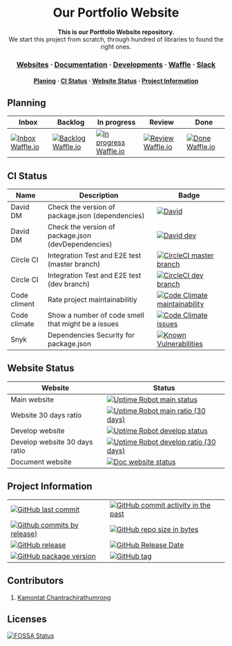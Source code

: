 <!-- Title -->
<h1 align="center">
  Our Portfolio Website
</h1>

<p align="center">
  <strong>This is our Portfolio Website repository.</strong><br>
  We start this project from scratch, through hundred of libraries to found the right ones.
</p>

<h3 align="center">
  <a href="https://kamontat.space">Websites</a>
  <span> · </span>
  <a href="https://kamontat.github.io/Portfolio/docs">Documentation</a>
  <span> · </span>
  <a href="https://kamontat.github.io/Portfolio/docs/development">Developments</a>
  <span> · </span>
  <a href="https://waffle.io/kamontat/Portfolio">Waffle</a>
  <span> · </span>
  <a href="https://kcnt.slack.com">Slack</a>
</h3>

<h4 align="center">
  <a href="#planning">Planing</a>
  <span> · </span>
  <a href="#ci-status">CI Status</a>
  <span> · </span>
  <a href="#website-status">Website Status</a>
  <span> · </span>
  <a href="#project-information">Project Information</a>
</h4>

## Planning

| Inbox                                           | Backlog                                             | In progress                                                 | Review                                            | Done                                          |
| ----------------------------------------------- | --------------------------------------------------- | ----------------------------------------------------------- | ------------------------------------------------- | --------------------------------------------- |
| [![Inbox Waffle.io][waffle inbox]][waffle link] | [![Backlog Waffle.io][waffle backlog]][waffle link] | [![In progress Waffle.io][waffle in progress]][waffle link] | [![Review Waffle.io][waffle review]][waffle link] | [![Done Waffle.io][waffle done]][waffle link] |

## CI Status

| Name         | Description                                         | Badge                                                                         |
| ------------ | --------------------------------------------------- | ----------------------------------------------------------------------------- |
| David DM     | Check the version of package.json (dependencies)    | [![David][david image]][david dependenies]                                    |
| David DM     | Check the version of package.json (devDependencies) | [![David dev][david dev image]][david devdependenies]                         |
| Circle CI    | Integration Test and E2E test (master branch)       | [![CircleCI master branch][circle ci image]][circle ci master]                |
| Circle CI    | Integration Test and E2E test (dev branch)          | [![CircleCI dev branch][circle ci dev image]][circle ci dev]                  |
| Code climent | Rate project maintainabilitiy                       | [![Code Climate maintainability][code climate maintainability]][code climate] |
| Code climate | Show a number of code smell that might be a issues  | [![Code Climate issues][code climate issues]][code climate]                   |
| Snyk         | Dependencies Security for package.json              | [![Known Vulnerabilities][snyk image]][snyk repo link]                        |

## Website Status

| Website                       | Status                                                                                |
| ----------------------------- | ------------------------------------------------------------------------------------- |
| Main website                  | [![Uptime Robot main status][website status]][portfolio website]                      |
| Website 30 days ratio         | [![Uptime Robot main ratio (30 days)][website ratio]][portfolio website]              |
| Develop website               | [![Uptime Robot develop status][test website status]][portfolio test website]         |
| Develop website 30 days ratio | [![Uptime Robot develop ratio (30 days)][test website ratio]][portfolio test website] |
| Document website              | [![Doc website status][doc website status]][portfolio doc website]                    |

## Project Information

|                                                                  |                                                                             |
| ---------------------------------------------------------------- | --------------------------------------------------------------------------- |
| [![GitHub last commit][github last commit]][repository]          | [![GitHub commit activity in the past][github commit activity]][repository] |
| [![Github commits by release)][github commit since]][repository] | [![GitHub repo size in bytes][github repo size]][repository]                |
| [![GitHub release][github release]][repository release]          | [![GitHub Release Date][github release date]][repository release]           |
| [![GitHub package version][package version]][repository]         | [![GitHub tag][github tag]][repository tags]                                |

## Contributors

1. [Kamontat Chantrachirathumrong][my github]

## Licenses

[![FOSSA Status][fossa status]][fossa link]

<!-- External link -->

[portfolio website]: https://kamontat.space
[portfolio test website]: https://dev.kamontat.space
[portfolio doc website]: https://kamontat.github.io/Portfolio/docs
[portfolio website alias]: https://kamontat.github.io/Portfolio
[waffle link]: https://waffle.io/kamontat/Portfolio
[david dependenies]: https://david-dm.org/kamontat/Portfolio
[david devdependenies]: https://david-dm.org/kamontat/Portfolio?type=dev
[circle ci master]: https://circleci.com/gh/kamontat/Portfolio
[circle ci dev]: https://circleci.com/gh/kamontat/Portfolio/tree/dev
[code climate]: https://codeclimate.com/github/kamontat/Portfolio
[snyk repo link]: https://snyk.io/test/github/kamontat/Portfolio
[my github]: https://github.com/kamontat
[repository]: https://github.com/kamontat/Portfolio
[repository release]: https://github.com/kamontat/Portfolio/releases
[repository tags]: https://github.com/kamontat/Portfolio/tags
[fossa link]: https://app.fossa.io/projects/git%2Bgithub.com%2Fkamontat%2FPortfolio?ref=badge_large

<!-- Image link -->

[website status]: https://img.shields.io/uptimerobot/status/m781574236-3dc4f2438bec1f4dd3ba983a.svg?style=flat-square&label=website
[website ratio]: https://img.shields.io/uptimerobot/ratio/m781574236-3dc4f2438bec1f4dd3ba983a.svg?style=flat-square&label=website%2030%20days
[test website status]: https://img.shields.io/uptimerobot/status/m781574551-a6fa71a95951a6d6e499c19d.svg?style=flat-square&label=dev.website
[test website ratio]: https://img.shields.io/uptimerobot/ratio/m781574551-a6fa71a95951a6d6e499c19d.svg?style=flat-square&label=dev.website%2030%20days
[doc website status]: https://img.shields.io/website-up-down-green-red/https/kamontat.github.io/Portfolio/docs.svg?label=docs&style=flat-square
[waffle inbox]: https://img.shields.io/waffle/label/kamontat/Portfolio/status%3A%20inbox.svg?style=flat-square
[waffle backlog]: https://img.shields.io/waffle/label/kamontat/Portfolio/status%3A%20backlog.svg?style=flat-square
[waffle in progress]: https://img.shields.io/waffle/label/kamontat/Portfolio/status%3A%20in%20progress.svg?style=flat-square
[waffle review]: https://img.shields.io/waffle/label/kamontat/Portfolio/status%3A%20review.svg?style=flat-square
[waffle done]: https://img.shields.io/waffle/label/kamontat/Portfolio/status%3A%20done.svg?style=flat-square
[david image]: https://img.shields.io/david/kamontat/Portfolio.svg?style=flat-square
[david dev image]: https://img.shields.io/david/dev/kamontat/Portfolio.svg?style=flat-square
[circle ci image]: https://img.shields.io/circleci/project/github/kamontat/Portfolio/master.svg?style=flat-square&label=testing
[circle ci dev image]: https://img.shields.io/circleci/project/github/kamontat/Portfolio/dev.svg?style=flat-square&label=testing%20dev
[code climate maintainability]: https://img.shields.io/codeclimate/maintainability/kamontat/Portfolio.svg?style=flat-square
[code climate issues]: https://img.shields.io/codeclimate/issues/kamontat/Portfolio.svg?style=flat-square
[snyk image]: https://snyk.io/test/github/kamontat/Portfolio/badge.svg?style=flat-square
[github last commit]: https://img.shields.io/github/last-commit/kamontat/Portfolio.svg?style=flat-square
[github commit activity]: https://img.shields.io/github/commit-activity/y/kamontat/Portfolio.svg?style=flat-square
[github commit since]: https://img.shields.io/github/commits-since/kamontat/Portfolio/latest.svg?style=flat-square
[github repo size]: https://img.shields.io/github/repo-size/kamontat/Portfolio.svg?style=flat-square
[github release]: https://img.shields.io/github/release/kamontat/Portfolio.svg?style=flat-square
[github release date]: https://img.shields.io/github/release-date/kamontat/Portfolio.svg?style=flat-square
[github tag]: https://img.shields.io/github/tag/kamontat/Portfolio.svg?style=flat-square
[package version]: https://img.shields.io/github/package-json/v/kamontat/Portfolio.svg?style=flat-square
[fossa status]: https://app.fossa.io/api/projects/git%2Bgithub.com%2Fkamontat%2FPortfolio.svg?type=large
